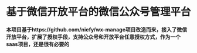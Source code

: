 # 基于微信开放平台的微信公众号管理平台
#### 本项目基于https://github.com/niefy/wx-manage项目改造而来，接入了微信开放平台，扩展了授权手段，支持公众号和开放平台任意授权方式，作为一个saas项目，还是很有必要的
